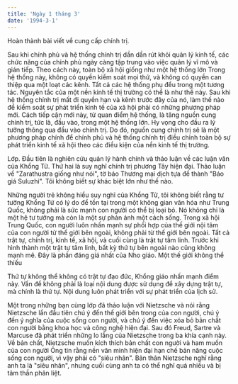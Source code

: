 ```yaml
---
title: 'Ngày 1 tháng 3'
date: '1994-3-1'
---
```


Hoàn thành bài viết về cung cấp chính trị.

Sau khi chính phủ và hệ thống chính trị dần dần rút khỏi quản lý kinh tế, các chức năng của chính phủ ngày càng tập trung vào việc quản lý vĩ mô và gián tiếp. Theo cách này, toàn bộ xã hội giống như một hệ thống lớn Trong hệ thống này, không có quyền kiểm soát mọi thứ, và không có quyền can thiệp qua một loạt các kênh. Tất cả các hệ thống phụ đều trong một tương tác. Nguyên tắc của một nền kinh tế thị trường có thể là như thế này. Sau khi hệ thống chính trị mất đi quyền hạn và kênh trước đây của nó, làm thế nào để kiểm soát sự phát triển kinh tế của xã hội phải có những phương pháp mới. Cách tiếp cận mới này, từ quan điểm hệ thống, là tăng nguồn cung chính trị, tức là, đầu vào, trong một hệ thống lớn. Hy vọng cho đầu ra lý tưởng thông qua đầu vào chính trị. Do đó, nguồn cung chính trị sẽ là một phương pháp chính để chính phủ và hệ thống chính trị điều chỉnh toàn bộ sự phát triển kinh tế xã hội theo các điều kiện của nền kinh tế thị trường.

Lớp. Đầu tiên là nghiên cứu quản lý hành chính và thảo luận về các luận văn của Khổng Tử. Thứ hai là suy nghĩ chính trị phương Tây hiện đại. Thảo luận về "Zarathustra giống như nói", tờ báo Thương mại dịch tựa đề thành "Báo giá Suluzhi". Tôi không biết sự khác biệt lớn như thế nào.

Những người trẻ không hiểu suy nghĩ của Khổng Tử, tôi không biết rằng tư tưởng Khổng Tử có lý do để tồn tại trong một không gian văn hóa như Trung Quốc, không phải là sức mạnh con người có thể bị loại bỏ. Nó không chỉ là một hệ tư tưởng mà còn là một sự phản ánh một cách sống. Trong xã hội Trung Quốc, con người luôn nhấn mạnh sự phối hợp của thế giới nội tâm của con người từ thế giới bên ngoài, không phải từ thế giới bên ngoài. Tất cả trật tự, chính trị, kinh tế, xã hội, và cuối cùng là trật tự tâm linh. Trước khi hình thành một trật tự tâm linh, bất kỳ thứ tự bên ngoài nào cũng không mạnh mẽ. Đây là phần đáng giá nhất của Nho giáo. Một thế giới không thể thiếu

Thứ tự không thể không có trật tự đạo đức, Khổng giáo nhấn mạnh điểm này. Vấn đề không phải là loại nội dung được sử dụng để xây dựng trật tự, mà chính là thứ tự. Nội dung luôn phát triển với sự phát triển của lịch sử.

Một trong những bạn cùng lớp đã thảo luận với Nietzsche và nói rằng Nietzsche lần đầu tiên chú ý đến thế giới bên trong của con người, chú ý đến ý nghĩa của cuộc sống con người, và chú ý đến việc xóa bỏ bản chất con người bằng khoa học và công nghệ hiện đại. Sau đó Freud, Sartre và Marcuse đã phát triển những lo lắng của Nietzsche trong ba khía cạnh này. Về bản chất, Nietzsche muốn kích thích bản chất con người và ham muốn của con người Ông tin rằng nền văn minh hiện đại hạn chế bản năng cuộc sống con người, vì vậy phải có "siêu nhân". Bản thân Nietzsche nghĩ rằng anh ta là "siêu nhân", nhưng cuối cùng anh ta có thể nghĩ quá nhiều và bị tâm thần phân liệt.